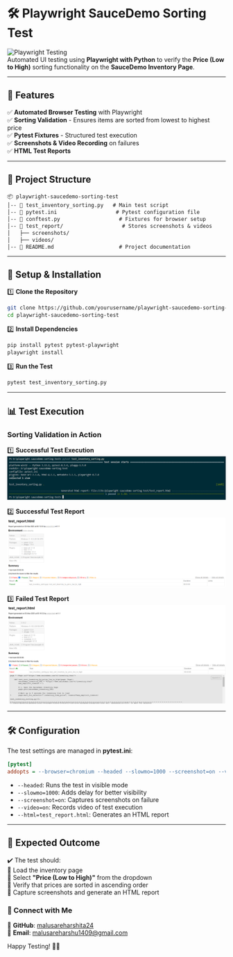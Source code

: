 # 🛠️ Playwright SauceDemo Sorting Test  

![Playwright Testing](https://img.shields.io/badge/Playwright-Automation-blue?style=flat-square&logo=python)  
Automated UI testing using **Playwright with Python** to verify the **Price (Low to High)** sorting functionality on the **SauceDemo Inventory Page**.  

---

## 📌 Features  

✅ **Automated Browser Testing** with Playwright  
✅ **Sorting Validation** - Ensures items are sorted from lowest to highest price  
✅ **Pytest Fixtures** - Structured test execution  
✅ **Screenshots & Video Recording** on failures  
✅ **HTML Test Reports**  

---

## 📂 Project Structure  

```
📦 playwright-saucedemo-sorting-test
│-- 📜 test_inventory_sorting.py   # Main test script
│-- 📜 pytest.ini                   # Pytest configuration file
│-- 📜 conftest.py                   # Fixtures for browser setup
│-- 📂 test_report/                   # Stores screenshots & videos
│   ├── screenshots/
│   ├── videos/
│-- 📜 README.md                     # Project documentation
```

---

## 🚀 Setup & Installation  

1️⃣ **Clone the Repository**  
```bash
git clone https://github.com/yourusername/playwright-saucedemo-sorting-test.git
cd playwright-saucedemo-sorting-test
```

2️⃣ **Install Dependencies**  
```bash
pip install pytest pytest-playwright
playwright install
```

3️⃣ **Run the Test**  
```bash
pytest test_inventory_sorting.py
```

---

## 📊 Test Execution  

### **Sorting Validation in Action**  
1️⃣ **Successful Test Execution**  
![Successful Test Execution](screenshots/successful_test_execution.png)  

2️⃣ **Successful Test Report**  
![Successful Test Report](screenshots/successful_test_report.png)  

3️⃣ **Failed Test Report**  
![Failed Test Report](screenshots/failed_test_report.png)  

---

## 🛠️ Configuration  

The test settings are managed in **pytest.ini**:
```ini
[pytest]
addopts = --browser=chromium --headed --slowmo=1000 --screenshot=on --video=on --html=test_report.html --self-contained-html
```
- `--headed`: Runs the test in visible mode  
- `--slowmo=1000`: Adds delay for better visibility  
- `--screenshot=on`: Captures screenshots on failure  
- `--video=on`: Records video of test execution  
- `--html=test_report.html`: Generates an HTML report  

---

## 📌 Expected Outcome  

✔️ The test should:  
🔹 Load the inventory page  
🔹 Select **"Price (Low to High)"** from the dropdown  
🔹 Verify that prices are sorted in ascending order  
🔹 Capture screenshots and generate an HTML report  

### 📧 Connect with Me  

💼 **GitHub**: [malusareharshita24](https://github.com/malusareharshita24)  
📩 **Email**: malusareharshu1409@gmail.com

Happy Testing! 🚀🎯  
